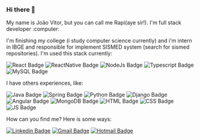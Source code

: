 ### Hi there 👋

<p>My name is João Vitor, but you can call me Rapi(aye sir!). I'm full stack developer :computer: <p/>
<p>I'm finishing my college (i study computer science currently) and i'm intern in IBGE and responsible for implement SISMED system (search for sismed repositories). I'm used this stack currently:</p>

![React Badge](https://img.shields.io/badge/react-282C34?style=for-the-badge&logo=react&logoColor=61DAFB) ![ReactNative Badge](https://img.shields.io/badge/react%20native-282C34?style=for-the-badge&logo=react&logoColor=61DAFB) ![NodeJs Badge](https://img.shields.io/badge/NodeJs-339933?style=for-the-badge&logo=nodejs&logoColor=white) ![Typescript Badge](https://img.shields.io/badge/typescript-3178c6?style=for-the-badge&logo=typescript&logoColor=white) ![MySQL Badge](https://img.shields.io/badge/mysql-4479a1?style=for-the-badge&logo=mysql&logoColor=white&logoWidth=40)



 <p>I have others experiences, like: </p>
 
  ![Java Badge](https://img.shields.io/badge/java-007396?style=for-the-badge&logo=java&logoColor=white) ![Spring Badge](https://img.shields.io/badge/spring-6DB33F?style=for-the-badge&logo=spring&logoColor=white) ![Python Badge](https://img.shields.io/badge/python-3776AB?style=for-the-badge&logo=python&logoColor=white) ![Django Badge](https://img.shields.io/badge/django-092E20?style=for-the-badge&logo=django&logoColor=white) ![Angular Badge](https://img.shields.io/badge/angular-DD0031?style=for-the-badge&logo=angular&logoColor=white) ![MongoDB Badge](https://img.shields.io/badge/mongodb-47A248?style=for-the-badge&logo=mongodb&logoColor=white) ![HTML Badge](https://img.shields.io/badge/html-E34F26?style=for-the-badge&logo=html5&logoColor=white) ![CSS Badge](https://img.shields.io/badge/css3-1572B6?style=for-the-badge&logo=css3&logoColor=white) ![JS Badge](https://img.shields.io/badge/javascript-F7DF1E?style=for-the-badge&logo=javascript&logoColor=white) 

<p>How can you find me? Here is some ways:<p>

[![Linkedin Badge](https://img.shields.io/badge/-João%20Vitor-blue?style=flat-square&logo=Linkedin&logoColor=white&link=https://www.linkedin.com/in/tgmarinho/)](https://github.com/jojox369) [![Gmail Badge](https://img.shields.io/badge/-joaooviitoorr@gmail.com-c14438?style=flat-square&logo=Gmail&logoColor=white&link=mailto:joaooviitoorr@gmail.com)](mailto:joaooviitoorr@gmail.com) [![Hotmail Badge](https://img.shields.io/badge/-joaooviitorr@hotmail.com-0078d4?style=flat-square&logo=microsoft-outlook&logoColor=white&link=mailto:joaooviitorr@hotmail.com)](mailto:joaooviitorr@hotmail.com)
